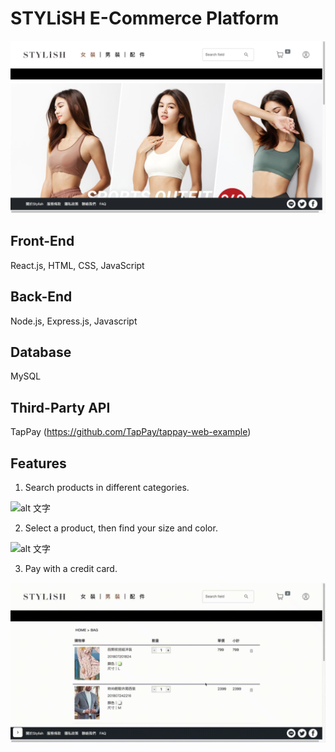 # STYLiSH E-Commerce Platform



![alt 文字](https://github.com/howhowlin1996/STYLiSH/blob/main/README/STYLiSH-MAIN.png)

## Front-End

React.js, HTML, CSS, JavaScript

## Back-End

Node.js, Express.js, Javascript

## Database

MySQL

## Third-Party API

TapPay (https://github.com/TapPay/tappay-web-example)

## Features

1. Search products in different categories.

![alt 文字](https://github.com/howhowlin1996/STYLiSH/blob/main/README/StyLiSH_shopping.gif)

2. Select a product, then find your size and color.

![alt 文字](https://github.com/howhowlin1996/STYLiSH/blob/main/README/productDetail.gif)

3. Pay with a credit card.

![alt 文字](https://github.com/howhowlin1996/STYLiSH/blob/main/README/Taypay.gif)
